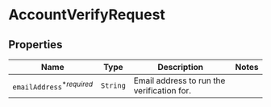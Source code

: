 

# AccountVerifyRequest



## Properties

| Name | Type | Description | Notes |
|------------ | ------------- | ------------- | -------------|
| `emailAddress`<sup>*_required_</sup> | ```String``` |  Email address to run the verification for.  |  |



